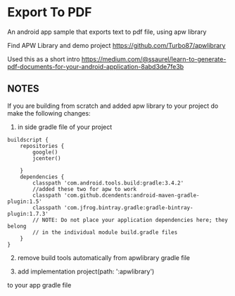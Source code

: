 # Export To PDF
 An android app sample that exports text to pdf file, using apw library

Find APW Library and demo project
https://github.com/Turbo87/apwlibrary

Used this as a short intro
https://medium.com/@ssaurel/learn-to-generate-pdf-documents-for-your-android-application-8abd3de7fe3b

## NOTES
If you are building from scratch and added apw library to your project do make the following changes: 

1. in side gradle file of your project
```
buildscript {
    repositories {
        google()
        jcenter()
        
    }
    dependencies {
        classpath 'com.android.tools.build:gradle:3.4.2'
        //added these two for apw to work
        classpath 'com.github.dcendents:android-maven-gradle-plugin:1.5'
        classpath 'com.jfrog.bintray.gradle:gradle-bintray-plugin:1.7.3'
        // NOTE: Do not place your application dependencies here; they belong
        // in the individual module build.gradle files
    }
}
```
2. remove build tools automatically from apwlibrary gradle file

3. add 
implementation project(path: ':apwlibrary')

to your app gradle file
